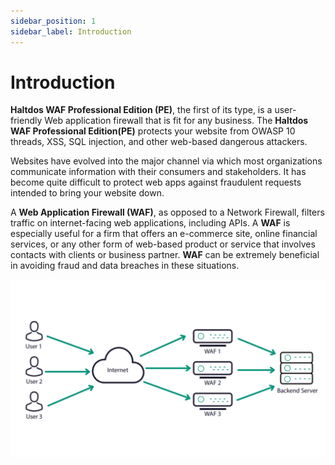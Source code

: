 ```yaml
---
sidebar_position: 1
sidebar_label: Introduction
---
```


# Introduction

**Haltdos WAF Professional Edition (PE)**, the first of its type, is a user-friendly Web application firewall that is fit for any business. The **Haltdos WAF Professional Edition(PE)** protects your website from OWASP 10 threads, XSS, SQL injection, and other web-based dangerous attackers.

Websites have evolved into the major channel via which most organizations communicate information with their consumers and stakeholders. It has become quite difficult to protect web apps against fraudulent requests intended to bring your website down.

A **Web Application Firewall (WAF)**, as opposed to a Network Firewall, filters traffic on internet-facing web applications, including APIs. A **WAF** is especially useful for a firm that offers an e-commerce site, online financial services, or any other form of web-based product or service that involves contacts with clients or business partner. **WAF** can be extremely beneficial in avoiding fraud and data breaches in these situations.

![haltdos](/img/ce-waf/docs/waf.png)  